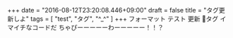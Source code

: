 +++
date = "2016-08-12T23:20:08.446+09:00"
draft = false
title = "タグ更新しよ"
tags = [ "test", "タグ", "^_^" ]
+++
フォーマット
テスト
更新
🔖タグ
イマイチなコードだ
ちゃぴーーーーーわーーーーー！！？